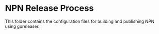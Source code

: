 # NPN Release Process

This folder contains the configuration files for building and publishing NPN using goreleaser.
